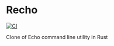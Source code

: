 # Recho
[![CI](https://github.com/sneddonlewis/recho/actions/workflows/rust.yml/badge.svg)](https://github.com/sneddonlewis/recho/actions/workflows/rust.yml) 

Clone of Echo command line utility in Rust
